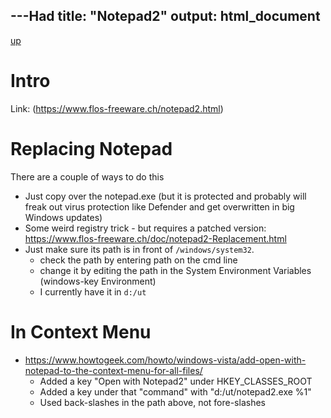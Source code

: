 ---Had
title: "Notepad2"
output: html_document
---
[up](https://mikewise2718.github.io/markdowndocs/)

# Intro
Link: (https://www.flos-freeware.ch/notepad2.html)

# Replacing Notepad
There are a couple of ways to do this
- Just copy over the notepad.exe (but it is protected and probably will freak out virus protection like Defender and get overwritten in big Windows updates)
- Some weird registry trick - but requires a patched version: https://www.flos-freeware.ch/doc/notepad2-Replacement.html
- Just make sure its path is in front of `/windows/system32`.
    - check the path by entering path on the cmd line
    - change it by editing the path in the System Environment Variables (windows-key Environment)
    - I currently have it in `d:/ut`


# In Context Menu
- https://www.howtogeek.com/howto/windows-vista/add-open-with-notepad-to-the-context-menu-for-all-files/
   - Added a key "Open with Notepad2" under HKEY_CLASSES_ROOT
   - Added a key under that "command" with "d:/ut/notepad2.exe %1"
   - Used back-slashes in the path above, not fore-slashes
